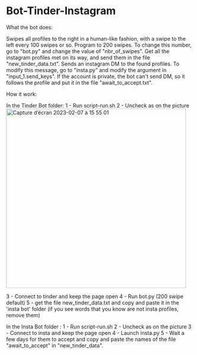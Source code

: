 # Bot-Tinder-Instagram


What the bot does:

Swipes all profiles to the right in a human-like fashion, with a swipe to the left every 100 swipes or so.
Program to 200 swipes. To change this number, go to "bot.py" and change the value of "nbr_of_swipes".
Get all the instagram profiles met on its way, and send them in the file "new_tinder_data.txt".
Sends an instagram DM to the found profiles. To modify this message, go to "insta.py" and modify the argument in "input_1.send_keys".
If the account is private, the bot can't send DM, so it follows the profile and put it in the file "await_to_accept.txt".

How it work:

In the Tinder Bot folder:
1 - Run script-run.sh
2 - Uncheck as on the picture
<img width="486" alt="Capture d’écran 2023-02-07 à 15 55 01" src="https://user-images.githubusercontent.com/84441663/217630495-1a65d640-4774-4528-9577-c93ab2f69c2b.png">

3 - Connect to tinder and keep the page open
4 - Run bot.py (200 swipe default)
5 - get the file new_tinder_data.txt and copy and paste it in the 'insta bot' folder (if you see words that you know are not insta profiles, remove them)

In the Insta Bot folder :
1 - Run script-run.sh
2 - Uncheck as on the picture
3 - Connect to insta and keep the page open
4 - Launch insta.py
5 - Wait a few days for them to accept and copy and paste the names of the file "await_to_accept" in "new_tinder_data".
